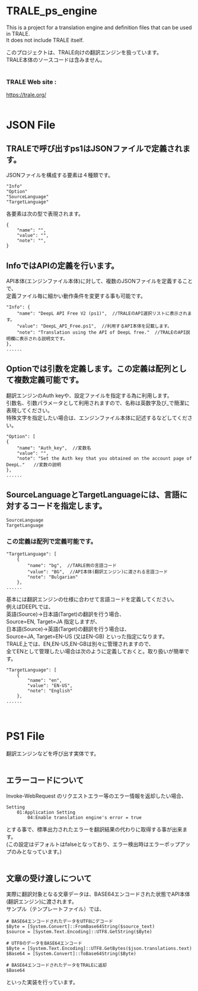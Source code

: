 
# TRALE_ps_engine
This is a project for a translation engine and definition files that can be used in TRALE.<br>
It does not include TRALE itself.

このプロジェクトは、TRALE向けの翻訳エンジンを扱っています。<br>
TRALE本体のソースコードは含みません。
<br><br>

### TRALE Web site :
https://trale.org/
<br><br>

# JSON File

## TRALEで呼び出すps1はJSONファイルで定義されます。
JSONファイルを構成する要素は４種類です。<br>
	
	"Info"
	"Option"
	"SourceLanguage"
	"TargetLanguage"

各要素は次の型で表現されます。<br>
	
	{
		"name": "",
		"value": "",
		"note": "",
	}

## InfoではAPIの定義を行います。
API本体(エンジンファイル本体)に対して、複数のJSONファイルを定義することで、<br>
定義ファイル毎に細かい動作条件を変更する事も可能です。<br>

	"Info": {
		"name": "DeepL API Free V2 (ps1)",  //TRALEのAPI選択リストに表示されます。
		"value": "DeepL_API_Free.ps1",  //利用するAPI本体を記載します。
		"note": "Translation using the API of DeepL free."  //TRALEのAPI説明欄に表示される説明文です。
	},
	......

## Optionでは引数を定義します。この定義は配列として複数定義可能です。
翻訳エンジンのAuth keyや、設定ファイルを指定する為に利用します。<br>
引数名、引数パラメータとして利用されますので、名称は英数字及び_で簡潔に表現してください。<br>
特殊文字を指定したい場合は、エンジンファイル本体に記述するなどしてください。<br>

	"Option": [
	{
		"name": "Auth_key",  //変数名
		"value": "",
		"note": "Set the Auth key that you obtained on the account page of DeepL."　　//変数の説明
	},
	......

## SourceLanguageとTargetLanguageには、言語に対するコードを指定します。
	SourceLanguage
	TargetLanguage

### この定義は配列で定義可能です。
	"TargetLanguage": [
		{
			"name": "bg",  //TARLE側の言語コード
			"value": "BG",  //API本体(翻訳エンジン)に渡される言語コード
			"note": "Bulgarian"
		},
	......

基本には翻訳エンジンの仕様に合わせて言語コードを定義してください。<br>
例えばDEEPLでは、<br>
英語(Source)→日本語(Target)の翻訳を行う場合、<br>
Source=EN, Target=JA 指定しますが、<br>
日本語(Source)→英語(Target)の翻訳を行う場合は、<br>
Source=JA, Target=EN-US (又はEN-GB) といった指定になります。<br>
TRALE上では、EN,EN-US,EN-GBは別々に管理されますので、<br>
全てENとして管理したい場合は次のように定義しておくと。取り扱いが簡単です。<br>

	"TargetLanguage": [
		{
			"name": "en",
			"value": "EN-US",
			"note": "English"
		},
	......
<br>

# PS1 File
翻訳エンジンなどを呼び出す実体です。<br>
<br>

## エラーコードについて

Invoke-WebRequest のリクエストエラー等のエラー情報を返却したい場合、


    Setting
        01:Application Setting
            04:Enable translation engine's error = true

とする事で、標準出力されたエラーを翻訳結果の代わりに取得する事が出来ます。<br>
(この設定はデフォルトはfalseとなっており、エラー検出時はエラーポップアップのみとなっています。)<br>
<br>

## 文章の受け渡しについて
実際に翻訳対象となる文章データは、BASE64エンコードされた状態でAPI本体(翻訳エンジン)に渡されます。<br>
サンプル（テンプレートファイル）では、<br>


    # BASE64エンコードされたデータをUTF8にデコード
    $Byte = [System.Convert]::FromBase64String($source_text)
    $source = [System.Text.Encoding]::UTF8.GetString($Byte)

    # UTF8のデータをBASE64エンコード
    $Byte = [System.Text.Encoding]::UTF8.GetBytes($json.translations.text)
    $Base64 = [System.Convert]::ToBase64String($Byte)

    # BASE64エンコードされたデータをTRALEに返却
    $Base64

といった実装を行っています。
